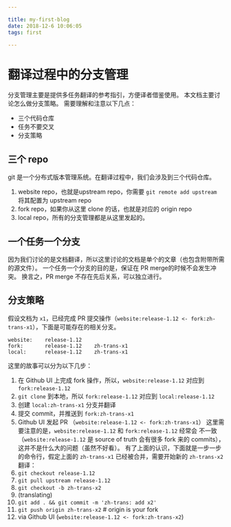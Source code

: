 ```yaml
---

title: my-first-blog
date: 2018-12-6 10:06:05
tags: first

---
```


# 翻译过程中的分支管理
 分支管理主要是提供多任务翻译的参考指引，方便译者借鉴使用。
本文档主要讨论怎么做分支策略。
 需要理解和注意以下几点：
- 三个代码仓库
- 任务不要交叉
- 分支策略
 ## 三个 repo
git 是一个分布式版本管理系统。在翻译过程中，我们会涉及到三个代码仓库。
1. website repo，也就是upstream repo，你需要 `git remote add upstream` 将其配置为 upstream repo
2. fork repo，如果你从这里 clone 的话，也就是对应的 origin repo
3. local repo，所有的分支管理都是从这里发起的。
 ## 一个任务一个分支
因为我们讨论的是文档翻译，所以这里讨论的文档是单个的文章（也包含附带所需的源文件）。
一个任务一个分支的目的是，保证在 PR merge的时候不会发生冲突。
换言之，PR merge 不存在先后关系，可以独立进行。
 ## 分支策略
 假设文档为 `x1`，已经完成 PR 提交操作（`website:release-1.12 <- fork:zh-trans-x1`），下面是可能存在的相关分支。
 ```
website:    release-1.12
fork:       release-1.12    zh-trans-x1
local:      release-1.12    zh-trans-x1
```
 这里的故事可以分为以下几步：
 1. 在 Github UI 上完成 fork 操作，所以，`website:release-1.12` 对应到 `fork:release-1.12`
2. `git clone` 到本地，所以 `fork:release-1.12` 对应到 `local:release-1.12`
3. 创建 `local:zh-trans-x1` 分支并翻译
4. 提交 commit，并推送到 `fork:zh-trans-x1`
5. Github UI 发起 PR （`website:release-1.12 <- fork:zh-trans-x1`）
 这里需要注意的是，`website:release-1.12` 和 `fork:release-1.12` 经常会
不一致（`website:release-1.12` 是 source of truth 会有很多 fork 来的 commits），
这并不是什么大的问题（虽然不好看）。
 有了上面的认识，下面就是一步一步的命令行，假定上面的 `zh-trans-x1` 已经被合并，需要开始新的 `zh-trans-x2` 翻译：
 1. `git checkout release-1.12`
2. `git pull upstream release-1.12`
3. `git checkout -b zh-trans-x2`
3. (translating)
4. `git add . && git commit -m 'zh-trans: add x2'`
5. `git push origin zh-trans-x2` # origin is your fork
6. via Github UI (`website:release-1.12 <- fork:zh-trans-x2`)

